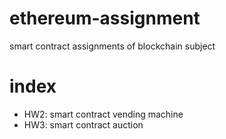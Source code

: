 # ethereum-assignment
smart contract assignments of blockchain subject

# index
- HW2: smart contract vending machine
- HW3: smart contract auction